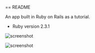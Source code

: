 == README

An app built in Ruby on Rails as a tutorial.


* Ruby version 2.3.1

![screenshot](https://raw.github.com/garrettogrady/Rails-JobBoard/master/screenshot-1.png)

![screenshot](https://raw.github.com/garrettogrady/Rails-JobBoard/master/screenshot-2.png)
